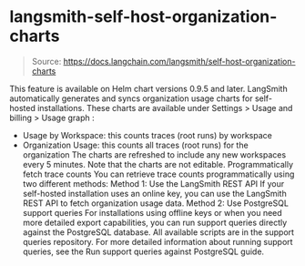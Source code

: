 # langsmith-self-host-organization-charts

> Source: https://docs.langchain.com/langsmith/self-host-organization-charts

This feature is available on Helm chart versions 0.9.5 and later.
LangSmith automatically generates and syncs organization usage charts for self-hosted installations.
These charts are available under Settings > Usage and billing > Usage graph
:
- Usage by Workspace: this counts traces (root runs) by workspace
- Organization Usage: this counts all traces (root runs) for the organization
The charts are refreshed to include any new workspaces every 5 minutes. Note that the charts are not editable.
Programmatically fetch trace counts
You can retrieve trace counts programmatically using two different methods:
Method 1: Use the LangSmith REST API
If your self-hosted installation uses an online key, you can use the LangSmith REST API to fetch organization usage data.
Method 2: Use PostgreSQL support queries
For installations using offline keys or when you need more detailed export capabilities, you can run support queries directly against the PostgreSQL database. All available scripts are in the support queries repository.
For more detailed information about running support queries, see the Run support queries against PostgreSQL guide.